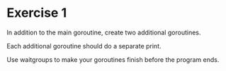 # Exercise 1

In addition to the main goroutine, create two additional goroutines.

Each additional goroutine should do a separate print.

Use waitgroups to make your goroutines finish before the program ends.
